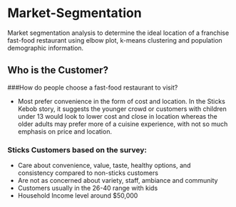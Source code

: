 # Market-Segmentation
Market segmentation analysis to determine the ideal location of a franchise fast-food restaurant using elbow plot, k-means clustering and population demographic information.


## Who is the Customer?

###How do people choose a fast-food restaurant to visit?
 - Most prefer convenience in the form of cost and location. In the Sticks Kebob story, it suggests the younger crowd or customers with children under 13 would look to lower cost and close in location whereas the older adults may prefer more of a cuisine experience, with not so much emphasis on price and location.

### Sticks Customers based on the survey:
 - Care about convenience, value, taste, healthy options, and consistency compared to non-sticks customers
 - Are not as concerned about variety, staff, ambiance and community
 - Customers usually in the 26-40 range with kids
 - Household Income level around $50,000
